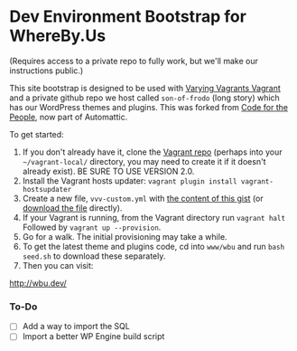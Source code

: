# Dev Environment Bootstrap for WhereBy.Us
(Requires access to a private repo to fully work, but we'll make our instructions public.)

This site bootstrap is designed to be used with [Varying Vagrants Vagrant](varyingvagrantvagrants.org) and a private github repo we host called `son-of-frodo` (long story) which has our WordPress themes and plugins. This was forked from [Code for the People](https://github.com/cftp/vvv-init), now part of Automattic.

To get started:

1. If you don't already have it, clone the [Vagrant repo](https://github.com/Varying-Vagrant-Vagrants/VVV) (perhaps into your `~/vagrant-local/` directory, you may need to create it if it doesn't already exist). BE SURE TO USE VERSION 2.0.
2. Install the Vagrant hosts updater: `vagrant plugin install vagrant-hostsupdater`
3. Create a new file, `vvv-custom.yml` with [the content of this gist](https://gist.github.com/ErnieAtLYD/6d98026bc0fc700ff52889a5164b6927) (or [download the file](https://gist.githubusercontent.com/ErnieAtLYD/6d98026bc0fc700ff52889a5164b6927/raw/72edad33227b0e14dec56d7eab0e14321de9dc34/yyy-custom.yml) directly). 
4. If your Vagrant is running, from the Vagrant directory run `vagrant halt`
Followed by `vagrant up --provision`.
5. Go for a walk. The initial provisioning may take a while.
6. To get the latest theme and plugins code, cd into `www/wbu` and run `bash seed.sh` to download these separately.
7. Then you can visit:


http://wbu.dev/


### To-Do
- [ ] Add a way to import the SQL 
- [ ] Import a better WP Engine build script

